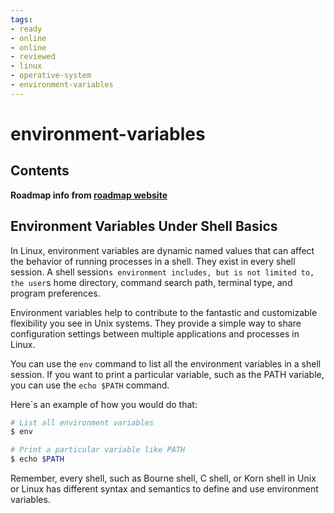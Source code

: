 ```yaml
---
tags:
- ready
- online
- online
- reviewed
- linux
- operative-system
- environment-variables
---
```


# environment-variables

## Contents

__Roadmap info from [roadmap website](https://roadmap.sh/linux/shell-basics/environment-variables)__

## Environment Variables Under Shell Basics

In Linux, environment variables are dynamic named values that can affect the behavior of running processes in a shell. They exist in every shell session. A shell session`s environment includes, but is not limited to, the user`s home directory, command search path, terminal type, and program preferences.

Environment variables help to contribute to the fantastic and customizable flexibility you see in Unix systems. They provide a simple way to share configuration settings between multiple applications and processes in Linux.

You can use the `env` command to list all the environment variables in a shell session. If you want to print a particular variable, such as the PATH variable, you can use the `echo $PATH` command.

Here`s an example of how you would do that:

```bash
# List all environment variables
$ env

# Print a particular variable like PATH
$ echo $PATH

```

Remember, every shell, such as Bourne shell, C shell, or Korn shell in Unix or Linux has different syntax and semantics to define and use environment variables.
